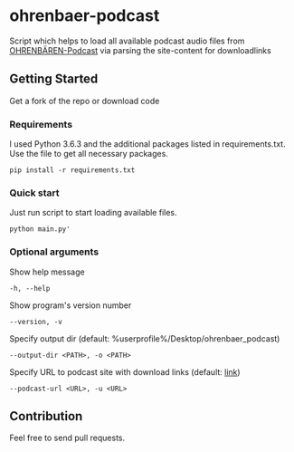 # ohrenbaer-podcast
Script which helps to load all available podcast audio files from [OHRENBÄREN-Podcast][lnk_podcast] via parsing the site-content for downloadlinks

## Getting Started
Get a fork of the repo or download code

### Requirements
I used Python 3.6.3 and the additional packages listed in requirements.txt. Use the file to get all necessary packages.

```
pip install -r requirements.txt
```

### Quick start
Just run script to start loading available files.
```
python main.py'
```

### Optional arguments
Show help message
```
-h, --help
```

Show program's version number
```
--version, -v
```

Specify output dir (default: %userprofile%/Desktop/ohrenbaer_podcast)
```
--output-dir <PATH>, -o <PATH>
```

Specify URL to podcast site with download links (default: [link][lnk_podcast])
```
--podcast-url <URL>, -u <URL>
```

## Contribution

Feel free to send pull requests.

[lnk_podcast]: https://www.ohrenbaer.de/podcast/podcast.html
